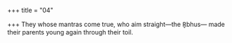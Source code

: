 +++
title = "04"

+++
They whose mantras come true, who aim straight—the R̥bhus—
made their parents young again through their toil.
